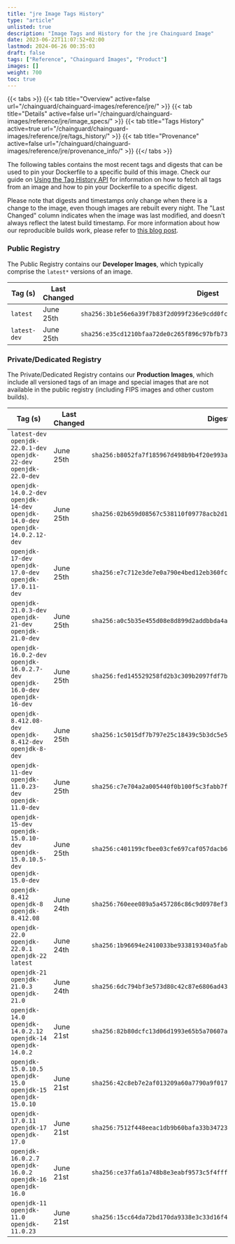 ```yaml
---
title: "jre Image Tags History"
type: "article"
unlisted: true
description: "Image Tags and History for the jre Chainguard Image"
date: 2023-06-22T11:07:52+02:00
lastmod: 2024-06-26 00:35:03
draft: false
tags: ["Reference", "Chainguard Images", "Product"]
images: []
weight: 700
toc: true
---
```


{{< tabs >}}
{{< tab title="Overview" active=false url="/chainguard/chainguard-images/reference/jre/" >}}
{{< tab title="Details" active=false url="/chainguard/chainguard-images/reference/jre/image_specs/" >}}
{{< tab title="Tags History" active=true url="/chainguard/chainguard-images/reference/jre/tags_history/" >}}
{{< tab title="Provenance" active=false url="/chainguard/chainguard-images/reference/jre/provenance_info/" >}}
{{</ tabs >}}

The following tables contains the most recent tags and digests that can be used to pin your Dockerfile to a specific build of this image. Check our guide on [Using the Tag History API](/chainguard/chainguard-images/using-the-tag-history-api/) for information on how to fetch all tags from an image and how to pin your Dockerfile to a specific digest.

Please note that digests and timestamps only change when there is a change to the image, even though images are rebuilt every night. The "Last Changed" column indicates when the image was last modified, and doesn't always reflect the latest build timestamp. For more information about how our reproducible builds work, please refer to [this blog post](https://www.chainguard.dev/unchained/reproducing-chainguards-reproducible-image-builds).

### Public Registry
The Public Registry contains our **Developer Images**, which typically comprise the `latest*` versions of an image.

| Tag (s)       | Last Changed | Digest                                                                    |
|---------------|--------------|---------------------------------------------------------------------------|
|  `latest`     | June 25th    | `sha256:3b1e56e6a39f7b83f2d099f236e9cdd0fc99af733ef8a3d93ae8a7940d6cf30d` |
|  `latest-dev` | June 25th    | `sha256:e35cd1210bfaa72de0c265f896c97bfb738842f51a2dee49035cc7cc440d2c83` |


### Private/Dedicated Registry
The Private/Dedicated Registry contains our **Production Images**, which include all versioned tags of an image and special images that are not available in the public registry (including FIPS images and other custom builds).

| Tag (s)                                                                            | Last Changed | Digest                                                                    |
|------------------------------------------------------------------------------------|--------------|---------------------------------------------------------------------------|
|  `latest-dev` `openjdk-22.0.1-dev` `openjdk-22-dev` `openjdk-22.0-dev`             | June 25th    | `sha256:b8052fa7f185967d498b9b4f20e993a6d1657f911ddb670cf333b0c4370e9425` |
|  `openjdk-14.0.2-dev` `openjdk-14-dev` `openjdk-14.0-dev` `openjdk-14.0.2.12-dev`  | June 25th    | `sha256:02b659d08567c538110f09778acb2d1250f3bc5665f5f33958f4afb690b79123` |
|  `openjdk-17-dev` `openjdk-17.0-dev` `openjdk-17.0.11-dev`                         | June 25th    | `sha256:e7c712e3de7e0a790e4bed12eb360fc195dba13aae284bbe42181eaa30fa1e03` |
|  `openjdk-21.0.3-dev` `openjdk-21-dev` `openjdk-21.0-dev`                          | June 25th    | `sha256:a0c5b35e455d08e8d899d2addbbda4ac663efa4e8e9dff48b51c3671825c2e53` |
|  `openjdk-16.0.2-dev` `openjdk-16.0.2.7-dev` `openjdk-16.0-dev` `openjdk-16-dev`   | June 25th    | `sha256:fed145529258fd2b3c309b2097fdf7b5adb84bce3e66754b115f6af1dbc9dce0` |
|  `openjdk-8.412.08-dev` `openjdk-8.412-dev` `openjdk-8-dev`                        | June 25th    | `sha256:1c5015df7b797e25c18439c5b3dc5e59d254d5925300bdfde9dfd486674601bd` |
|  `openjdk-11-dev` `openjdk-11.0.23-dev` `openjdk-11.0-dev`                         | June 25th    | `sha256:c7e704a2a005440f0b100f5c3fabb7f6d6137af11b5b075b0643d647eca01a14` |
|  `openjdk-15-dev` `openjdk-15.0.10-dev` `openjdk-15.0.10.5-dev` `openjdk-15.0-dev` | June 25th    | `sha256:c401199cfbee03cfe697caf057dacb6fd3ef155f9e02286d2587c66c41de7d25` |
|  `openjdk-8.412` `openjdk-8` `openjdk-8.412.08`                                    | June 24th    | `sha256:760eee089a5a457286c86c9d0978ef387d8505ae0c48c3e4e8a446a8c5a0da63` |
|  `openjdk-22.0` `openjdk-22.0.1` `openjdk-22` `latest`                             | June 24th    | `sha256:1b96694e2410033be933819340a5fab4a6ef2ea14be7e1020210fb7018880fde` |
|  `openjdk-21` `openjdk-21.0.3` `openjdk-21.0`                                      | June 24th    | `sha256:6dc794bf3e573d80c42c87e6806ad4311ecb3b2411c53487ebef2762c89029fb` |
|  `openjdk-14.0` `openjdk-14.0.2.12` `openjdk-14` `openjdk-14.0.2`                  | June 21st    | `sha256:82b80dcfc13d06d1993e65b5a70607a36cba6a89c81b72125527e75ed2908ba2` |
|  `openjdk-15.0.10.5` `openjdk-15.0` `openjdk-15` `openjdk-15.0.10`                 | June 21st    | `sha256:42c8eb7e2af013209a60a7790a9f0172ac9b5c840eebfc43f7dcadda6efa9f53` |
|  `openjdk-17.0.11` `openjdk-17` `openjdk-17.0`                                     | June 21st    | `sha256:7512f448eeac1db9b60bafa33b34723ba2f0dfc2057fd884a1de238f43147875` |
|  `openjdk-16.0.2.7` `openjdk-16.0.2` `openjdk-16` `openjdk-16.0`                   | June 21st    | `sha256:ce37fa61a748b8e3eabf9573c5f4fffd18d0e9eb42a215be896aa0d516eb2c3c` |
|  `openjdk-11` `openjdk-11.0` `openjdk-11.0.23`                                     | June 21st    | `sha256:15cc64da72bd170da9338e3c33d16f40d1e7e4be6cc9149222afd4e672e1cadb` |


